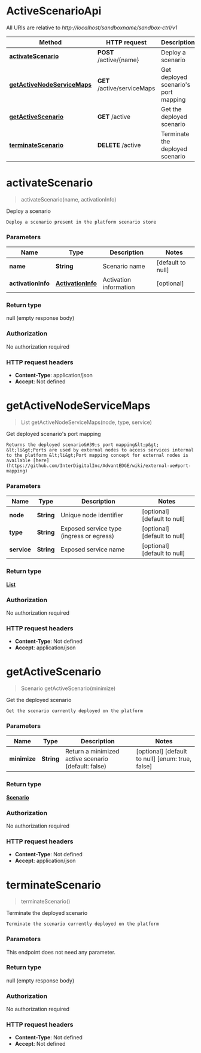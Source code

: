 # ActiveScenarioApi

All URIs are relative to *http://localhost/sandboxname/sandbox-ctrl/v1*

Method | HTTP request | Description
------------- | ------------- | -------------
[**activateScenario**](ActiveScenarioApi.md#activateScenario) | **POST** /active/{name} | Deploy a scenario
[**getActiveNodeServiceMaps**](ActiveScenarioApi.md#getActiveNodeServiceMaps) | **GET** /active/serviceMaps | Get deployed scenario&#39;s port mapping
[**getActiveScenario**](ActiveScenarioApi.md#getActiveScenario) | **GET** /active | Get the deployed scenario
[**terminateScenario**](ActiveScenarioApi.md#terminateScenario) | **DELETE** /active | Terminate the deployed scenario


<a name="activateScenario"></a>
# **activateScenario**
> activateScenario(name, activationInfo)

Deploy a scenario

    Deploy a scenario present in the platform scenario store

### Parameters

Name | Type | Description  | Notes
------------- | ------------- | ------------- | -------------
 **name** | **String**| Scenario name | [default to null]
 **activationInfo** | [**ActivationInfo**](../Models/ActivationInfo.md)| Activation information | [optional]

### Return type

null (empty response body)

### Authorization

No authorization required

### HTTP request headers

- **Content-Type**: application/json
- **Accept**: Not defined

<a name="getActiveNodeServiceMaps"></a>
# **getActiveNodeServiceMaps**
> List getActiveNodeServiceMaps(node, type, service)

Get deployed scenario&#39;s port mapping

    Returns the deployed scenario&#39;s port mapping&lt;p&gt; &lt;li&gt;Ports are used by external nodes to access services internal to the platform &lt;li&gt;Port mapping concept for external nodes is available [here](https://github.com/InterDigitalInc/AdvantEDGE/wiki/external-ue#port-mapping)

### Parameters

Name | Type | Description  | Notes
------------- | ------------- | ------------- | -------------
 **node** | **String**| Unique node identifier | [optional] [default to null]
 **type** | **String**| Exposed service type (ingress or egress) | [optional] [default to null]
 **service** | **String**| Exposed service name | [optional] [default to null]

### Return type

[**List**](../Models/NodeServiceMaps.md)

### Authorization

No authorization required

### HTTP request headers

- **Content-Type**: Not defined
- **Accept**: application/json

<a name="getActiveScenario"></a>
# **getActiveScenario**
> Scenario getActiveScenario(minimize)

Get the deployed scenario

    Get the scenario currently deployed on the platform

### Parameters

Name | Type | Description  | Notes
------------- | ------------- | ------------- | -------------
 **minimize** | **String**| Return a minimized active scenario (default: false) | [optional] [default to null] [enum: true, false]

### Return type

[**Scenario**](../Models/Scenario.md)

### Authorization

No authorization required

### HTTP request headers

- **Content-Type**: Not defined
- **Accept**: application/json

<a name="terminateScenario"></a>
# **terminateScenario**
> terminateScenario()

Terminate the deployed scenario

    Terminate the scenario currently deployed on the platform

### Parameters
This endpoint does not need any parameter.

### Return type

null (empty response body)

### Authorization

No authorization required

### HTTP request headers

- **Content-Type**: Not defined
- **Accept**: Not defined

